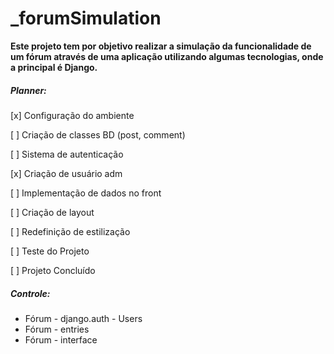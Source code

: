 # _forumSimulation

**Este projeto tem por objetivo realizar a simulação da funcionalidade de um fórum através de uma aplicação utilizando algumas tecnologias, onde a principal é Django.**

##### Planner: 

[x] Configuração do ambiente

[ ] Criação de classes BD (post, comment)

[ ] Sistema de autenticação

[x] Criação de usuário adm

[ ] Implementação de dados no front

[ ] Criação de layout

[ ] Redefinição de estilização

[ ] Teste do Projeto

[ ] Projeto Concluído


##### Controle:

* Fórum - django.auth - Users
* Fórum - entries
* Fórum - interface

